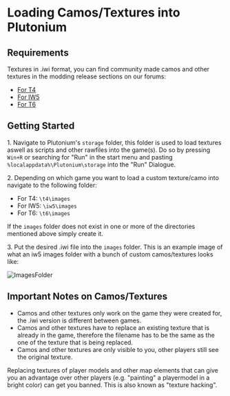 # Loading Camos/Textures into Plutonium

## Requirements

Textures in .iwi format, you can find community made camos and other textures in the modding release sections on our forums:

- [For T4](https://forum.plutonium.pw/category/40/waw-modding-releases-resources)
- [For IW5](https://forum.plutonium.pw/category/27/mw3-modding-releases-resources)
- [For T6](https://forum.plutonium.pw/category/23/bo2-modding-releases-resources)

## Getting Started

1\. Navigate to Plutonium's `storage` folder, this folder is used to load textures aswell as scripts and other rawfiles into the game(s). Do so by pressing `Win+R` or searching for "Run" in the start menu and pasting `%localappdata%\Plutonium\storage` into the "Run" Dialogue.

2\. Depending on which game you want to load a custom texture/camo into navigate to the following folder:

- For T4:  `\t4\images`
- For IW5: `\iw5\images`
- For T6: `\t6\images`

<Alert variant="tip">

If the `images` folder does not exist in one or more of the directories mentioned above simply create it.

</Alert>

3\. Put the desired .iwi file into the `images` folder. This is an example image of what an iw5 images folder with a bunch of custom camos/textures looks like:

![ImagesFolder](https://i.imgur.com/mc8ekrR.png)

## Important Notes on Camos/Textures

- Camos and other textures only work on the game they were created for, the .iwi version is different between games.
- Camos and other textures have to replace an existing texture that is already in the game, therefore the filename has to be the same as the one of the texture that is being replaced.
- Camos and other textures are only visible to you, other players still see the original texture.

<Alert variant="danger">

Replacing textures of player models and other map elements that can give you an advantage over other players (e.g. "painting" a playermodel in a bright color) can get you banned. This is also known as "texture hacking".

</Alert>
